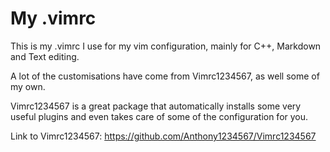 # My .vimrc

This is my .vimrc I use for my vim configuration, mainly for C++, Markdown and
Text editing.

A lot of the customisations have come from Vimrc1234567, as well some of my own.

Vimrc1234567 is a  great package that automatically installs some very useful
plugins and even takes care of some of the configuration for you.

Link to Vimrc1234567: https://github.com/Anthony1234567/Vimrc1234567
